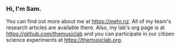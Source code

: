 ### Hi, I'm Sam.

You can find out more about me at https://mehr.nz. All of my team's research articles are available there. Also, my lab's org page is at https://github.com/themusiclab and you can participate in our citizen science experiments at https://themusiclab.org.

<!--
**samuelmehr/samuelmehr** is a ✨ _special_ ✨ repository because its `README.md` (this file) appears on your GitHub profile.

Here are some ideas to get you started:

- 🔭 I’m currently working on ...
- 🌱 I’m currently learning ...
- 👯 I’m looking to collaborate on ...
- 🤔 I’m looking for help with ...
- 💬 Ask me about ...
- 📫 How to reach me: ...
- 😄 Pronouns: ...
- ⚡ Fun fact: ...
-->


